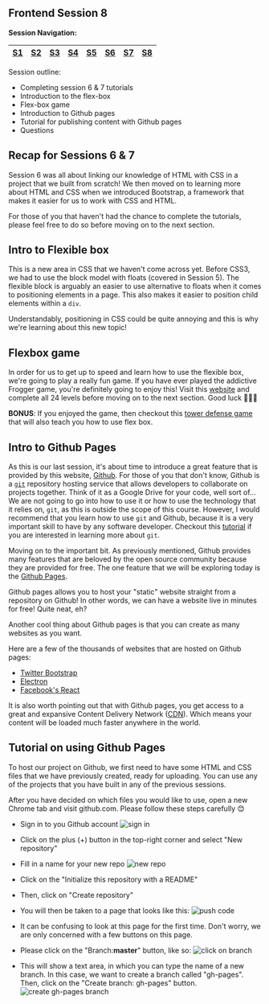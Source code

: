 ## Frontend Session 8

**Session Navigation:**

| [S1 ](../session_1/README.md) | [S2  ](../session_2/README.md) |[S3  ](../session_3/README.md) |[S4  ](../session_4/README.md) |[S5  ](../session_5/README.md) |[S6  ](../session_6/README.md) |[S7  ](../session_7/README.md) |[S8  ](../session_6/README.md)|
|-------------------------------|--------------------------------|-------------------------------|-------------------------------|-------------------------------|-------------------------------|-------------------------------|------------------------------|

Session outline:
- Completing session 6 & 7 tutorials
- Introduction to the flex-box
- Flex-box game
- Introduction to Github pages
- Tutorial for publishing content  with Github pages
- Questions


Recap for Sessions 6 & 7
------------------------
Session 6 was all about linking our knowledge of HTML with CSS in a project that we built from scratch! We then moved on to learning more about HTML and CSS when we introduced Bootstrap, a framework that makes it easier for us to work with CSS and HTML.

For those of you that haven't had the chance to complete the tutorials, please feel free to do so before moving on to the next section.

Intro to Flexible box
---------------------
This is a new area in CSS that we haven't come across yet. Before CSS3, we had to use the block model with floats (covered in Session 5). The flexible block is arguably an easier to use alternative to floats when it comes to positioning elements in a page. This also makes it easier to position child elements within a `div`.

Understandably, positioning in CSS could be quite annoying and this is why we're learning about this new topic!

Flexbox game
------------
In order for us to get up to speed and learn how to use the flexible box, we're going to play a really fun game. If you have ever played the addictive Frogger game, you're definitely going to enjoy this!
Visit this [website](http://flexboxfroggy.com/) and complete all 24 levels before moving on to the next section. Good luck 🐸🐸🐸

**BONUS**: If you enjoyed the game, then checkout this [tower defense game](http://www.flexboxdefense.com) that will also teach you how to use flex box.

Intro to Github Pages
---------------------
As this is our last session, it's about time to introduce a great feature that is provided by this website, [Github](https://github.com). For those of you that don't know, Github is a [`git`]( https://en.wikipedia.org/wiki/Git_software ) repository hosting service that allows developers to collaborate on projects together. Think of it as a Google Drive for your code, well sort of... We are not going to go into how to use it or how to use the technology that it relies on, `git`, as this is outside the scope of this course. However, I would recommend that you learn how to use `git` and Github, because it is a very important skill to have by any software developer. Checkout this [tutorial](http://try.github.com/) if you are interested in learning more about `git`.

Moving on to the important bit. As previously mentioned, Github provides many features that are beloved by the open source community because they are provided for free. The one feature that we will be exploring today is the [Github Pages](https://pages.github.com/).

Github pages allows you to host your "static" website straight from a repository on Github! In other words, we can have a website live in minutes for free! Quite neat, eh?

Another cool thing about Github pages is that you can create as many websites as you want.

Here are a few of the thousands of websites that are hosted on Github pages:
- [Twitter Bootstrap](http://getbootstrap.com/)
- [Electron](http://electron.atom.io/)
- [Facebook's React](https://facebook.github.io/react/)

It is also worth pointing out that with Github pages, you get access to a great and expansive Content Delivery Network ([CDN](https://en.wikipedia.org/wiki/Content_delivery_network)). Which means your content will be loaded much faster anywhere in the world.

Tutorial on using Github Pages
------------------------------
To host our project on Github, we first need to have some HTML and CSS files that we have previously created, ready for uploading.
You can use any of the projects that you have built in any of the previous sessions.

After you have decided on which files you would like to use, open a new Chrome tab and visit github.com. Please follow these steps carefully 😊

- Sign in to you Github account
![sign in](../images/session_8/frontend_session_8-1.png)

- Click on the plus (+) button in the top-right corner and select "New repository"

- Fill in a name for your new repo
![new repo](../images/session_8/frontend_session_8-2.png)

- Click on the "Initialize this repository with a README"

- Then, click on "Create repository"

- You will then be taken to a page that looks like this:
![push code](../images/session_8/frontend_session_8-3.png)

- It can be confusing to look at this page for the first time. Don't worry, we are only concerned with a few buttons on this page.

- Please click on the "Branch:**master**" button, like so:
![click on branch](../images/session_8/frontend_session_8-3red.png)

- This will show a text area, in which you can type the name of a new branch. In this case, we want to create a branch called "gh-pages". Then, click on the "Create branch: gh-pages" button.
![create gh-pages branch](../images/session_8/frontend_session_8-4.png)
